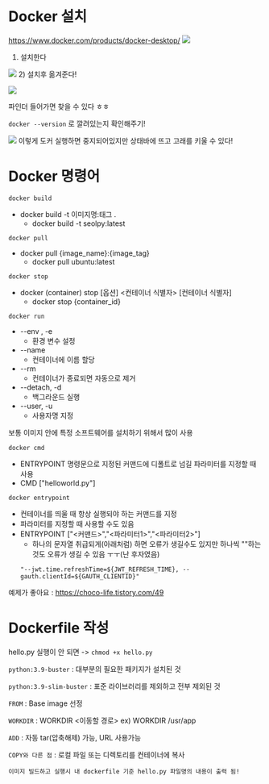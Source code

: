# Docker 설치
https://www.docker.com/products/docker-desktop/
![](https://cdn.discordapp.com/attachments/954177766604030013/1151866699033874462/2023-09-14_22.06.54.png)
1) 설치한다

![](https://img1.daumcdn.net/thumb/R1280x0/?scode=mtistory2&fname=https%3A%2F%2Fblog.kakaocdn.net%2Fdn%2FbhsFxd%2FbtrIXwPKVgY%2FbOzp6SXE7Hnvb1omEVpQF1%2Fimg.png)
2) 설치후 옮겨준다!

![](https://cdn.discordapp.com/attachments/954177766604030013/1151866934393057300/2023-09-14_22.07.54.png)

파인더 들어가면 찾을 수 있다 ㅎㅎ

`docker --version` 로 깔려있는지 확인해주기!

![](https://cdn.discordapp.com/attachments/954177766604030013/1151867306222305350/2023-09-14_22.09.22.png)
이렇게 도커 실행하면 중지되어있지만 상태바에 뜨고 고래를 키울 수 있다!


#  Docker 명령어
`docker build`
* docker build -t 이미지명:태그 .
    * docker build -t seolpy:latest

`docker pull`
* docker pull {image_name}:{image_tag}
    * docker pull ubuntu:latest


`docker stop`
* docker (container) stop [옵션] <컨테이너 식별자> [컨테이너 식별자]
    * docker stop {container_id}


`docker run`
* --env , -e
    * 환경 변수 설정
* --name
    * 컨테이너에 이름 할당
* --rm
    * 컨테이너가 종료되면 자동으로 제거
* --detach, -d  
    * 백그라운드 실행
* --user, -u 
    *  사용자명 지정

보통 이미지 안에 특정 소프트웨어를 설치하기 위해서 많이 사용

`docker cmd`
* ENTRYPOINT 명령문으로 지정된 커맨드에 디폴트로 넘길 파라미터를 지정할 때 사용
* CMD ["helloworld.py"]

`docker entrypoint`
*  컨테이너를 띄울 때 항상 실행되야 하는 커맨드를 지정
* 파라미터를 지정할 때 사용할 수도 있음
* ENTRYPOINT ["<커맨드>","<파라미터1>","<파라미터2>"]
    * 하나의 문자열 취급되게(아래처럼) 하면 오류가 생길수도 있지만 하나씩 ""하는 것도 오류가 생길 수 있음 ㅜㅜ(난 후자였음)
    ```
    "--jwt.time.refreshTime=${JWT_REFRESH_TIME}, --gauth.clientId=${GAUTH_CLIENTID}" 
    ```


예제가 좋아요 : https://choco-life.tistory.com/49

# Dockerfile 작성
hello.py 실행이 안 되면 -> `chmod +x hello.py`

`python:3.9-buster` : 대부분의 필요한 패키지가 설치된 것

`python:3.9-slim-buster` : 표준 라이브러리를 제외하고 전부 제외된 것

`FROM` : Base image 선정

`WORKDIR` : WORKDIR <이동할 경로> ex) WORKDIR /usr/app

`ADD` : 자동 tar(압축해제) 가능, URL 사용가능

`COPY와 다른 점` : 로컬 파일 또는 디렉토리를 컨테이너에 복사

```
이미지 빌드하고 실행시 내 dockerfile 기준 hello.py 파일명의 내용이 출력 됨!
```
